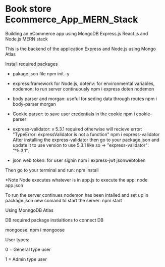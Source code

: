 # Book store Ecommerce_App_MERN_Stack
Building an eCommerce app using MongoDB Express.js React.js and Node.js MERN stack

This is the backend of the application Express and Node.js using Mongo Atlas

Install required packages

- pakage.json file 
    npm init -y

- express:framework for Node.js, dotenv: for environmental variables, nodemon: to run server continuously 
    npm i express doten nodemon
    
- body parser and morgan: useful for seding data through routes 
    npm i body-parser morgan 

- Cookie parser: to save user credentials in the cookie
    npm i cookie-parser

- express-validator: v 5.3.1 required otherwise will recieve error: "TypeError: expressValidator is not a function"
    npm i express-validator
After installing the express-validator then go to your package.json and update it to use version to use 5.3.1 like so -> "express-validator": "^5.3.1",

- json web token: for user signin
    npm i express-jwt jsonwebtoken


Then go to your terminal and run: npm install

*Note Node executes whatever is in app.js to execute the app: node app.json

To run the server continues nodemon has been intalled and set up in package.json new comand to start the server: npm start

Using MonngoDB Atlas

DB required package instialtions to connect DB

mongoose: npm i mongoose

User types:

0 = General type user 

1 = Admin type user